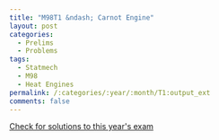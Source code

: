 ```yaml
---
title: "M98T1 &ndash; Carnot Engine"
layout: post
categories:
  - Prelims
  - Problems
tags:
  - Statmech
  - M98
  - Heat Engines
permalink: /:categories/:year/:month/T1:output_ext
comments: false
---
```

<object data="1998M1T.pdf" type="application/pdf" width="100%" height="500"></object>
<div class="message"><a href='https://princetonprelim.com/prelim/1/'>Check for solutions to this year's exam</a></div>